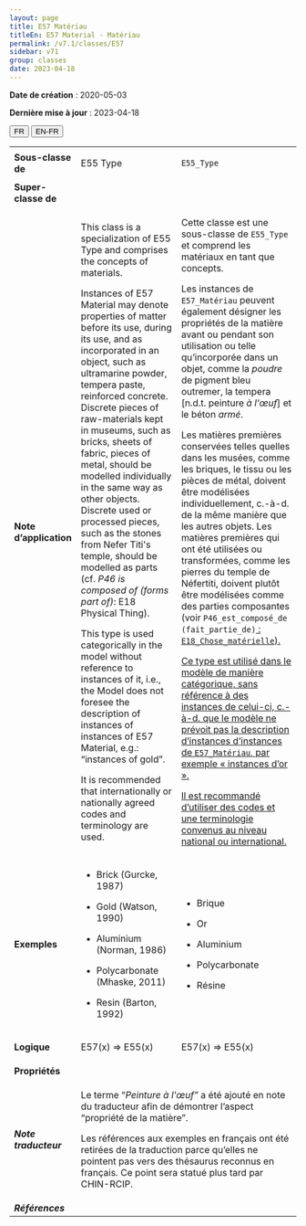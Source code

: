 ```yaml
---
layout: page
title: E57 Matériau
titleEn: E57 Material - Matériau
permalink: /v7.1/classes/E57
sidebar: v71
group: classes
date: 2023-04-18
---
```


**Date de création** : 2020-05-03

**Dernière mise à jour** : 2023-04-18

<div class="lang-buttons">
  <button id="fr" class="activate">FR</button>
  <button id="en-fr">EN-FR</button>
</div>

<table>
<tbody>
<tr>
<td><strong>Sous-classe de</strong></td>
<td class="en">
<p>E55 Type</p>
</td>
<td>
<p><code class="language-plaintext highlighter-rouge">E55_Type</code></p>
</td>
</tr>
<tr>
<td><strong>Super-classe de</strong></td>
<td class="en">
</td>
<td>
</td>
</tr>
<tr>
<td><strong>Note d’application</strong></td>
<td class="en">
<p>This class is a specialization of E55 Type and comprises the concepts of materials. <strong></strong></p>
<p>Instances of E57 Material may denote properties of matter before its use, during its use, and as incorporated in an object, such as ultramarine powder, tempera paste, reinforced concrete. Discrete pieces of raw-materials kept in museums, such as bricks, sheets of fabric, pieces of metal, should be modelled individually in the same way as other objects. Discrete used or processed pieces, such as the stones from Nefer Titi's temple, should be modelled as parts (cf. <em>P46 is composed of (forms part of)</em>:<em> </em>E18 Physical Thing).<strong></strong></p>
<p>This type is used categorically in the model without reference to instances of it, i.e., the Model does not foresee the description of instances of instances of E57 Material, e.g.: “instances of gold”.<strong></strong></p>
<p>It is recommended that internationally or nationally agreed codes and terminology are used.</p>
</td>
<td>
<p>Cette classe est une sous-classe de <code class="language-plaintext highlighter-rouge">E55_Type</code> et comprend les matériaux en tant que concepts. </p>
<p>Les instances de <code class="language-plaintext highlighter-rouge">E57_Matériau</code> peuvent également désigner les propriétés de la matière avant ou pendant son utilisation ou telle qu’incorporée dans un objet, comme la <em>poudre </em>de pigment bleu outremer, la tempera [n.d.t. peinture <em>à l'œuf</em>] et le béton <em>armé</em>.</p>
<p>Les matières premières conservées telles quelles dans les musées, comme les briques, le tissu ou les pièces de métal, doivent être modélisées individuellement, c.-à-d. de la même manière que les autres objets. Les matières premières qui ont été utilisées ou transformées, comme les pierres du temple de Néfertiti, doivent plutôt être modélisées comme des parties composantes (voir <code class="language-plaintext highlighter-rouge">P46_est_composé_de (fait_partie_de)</code><a href="https://chin-rcip.github.io/cidoc_crm_fr-ca/v7.1/proprietes/P46"> : <code class="language-plaintext highlighter-rouge">E18_Chose_matérielle</code>).</p>
<p>Ce type est utilisé dans le modèle de manière catégorique, sans référence à des instances de celui-ci, c.-à-d. que le modèle ne prévoit pas la description d’instances d’instances de <code class="language-plaintext highlighter-rouge">E57_Matériau</code>, par exemple « instances d’or ».</p>
<p>Il est recommandé d’utiliser des codes et une terminologie convenus au niveau national ou international.</p>
</td>
</tr>
<tr>
<td><strong>Exemples</strong></td>
<td class="en">
<ul>
<li><p>Brick (Gurcke, 1987)<strong></strong></p>
</li>
<li><p>Gold (Watson, 1990)<strong></strong></p>
</li>
<li><p>Aluminium (Norman, 1986)<strong></strong></p>
</li>
<li><p>Polycarbonate (Mhaske, 2011)<strong></strong></p>
</li>
<li><p>Resin (Barton, 1992)</p>
</li>
</ul>
</td>
<td>
<ul>
<li><p>Brique<strong></strong></p>
</li>
<li><p>Or</p>
</li>
<li><p>Aluminium</p>
</li>
<li><p>Polycarbonate<strong></strong></p>
</li>
<li><p>Résine</p>
</li>
</ul>
</td>
</tr>
<tr>
<td><strong>Logique</strong></td>
<td class="en">
<p>E57(x) ⇒ E55(x)</p>
</td>
<td>
<p>E57(x) ⇒ E55(x)</p>
</td>
</tr>
<tr>
<td><strong>Propriétés</strong></td>
<td class="en">
</td>
<td>
</td>
</tr>
<tr>
<td><strong><em>Note traducteur</em></strong></td>
<td colspan="2">
<p>Le terme “<em>Peinture à l'œuf” </em>a été ajouté en note du traducteur afin de démontrer l’aspect “propriété de la matière”.</p>
<p>Les références aux exemples en français ont été retirées de la traduction parce qu’elles ne pointent pas vers des thésaurus reconnus en français. Ce point sera statué plus tard par CHIN-RCIP.</p>
</td>
</tr>
<tr>
<td><strong><em>Références</em></strong></td>
<td colspan="2">
<p><em></em></p>
</td>
</tr>
</tbody>
</table>

				
